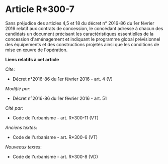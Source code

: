 # Article R*300-7

Sans préjudice des articles 4,5 et 18 du décret n° 2016-86 du 1er février 2016 relatif aux contrats de concession, le
concédant adresse à chacun des candidats un document précisant les caractéristiques essentielles de la concession
d'aménagement et indiquant le programme global prévisionnel des équipements et des constructions projetés ainsi que les
conditions de mise en œuvre de l'opération.

**Liens relatifs à cet article**

_Cite_:

  - Décret n°2016-86 du 1er février 2016 - art. 4 (V)

_Modifié par_:

  - Décret n°2016-86 du 1er février 2016 - art. 51

_Cité par_:

  - Code de l'urbanisme - art. R*300-11 (VT)

_Anciens textes_:

  - Code de l'urbanisme - art. R*300-6 (VT)

_Nouveaux textes_:

  - Code de l'urbanisme - art. R*300-8 (VD)
